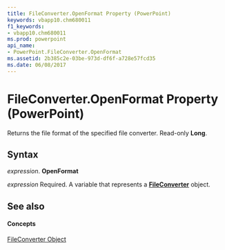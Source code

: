 ```yaml
---
title: FileConverter.OpenFormat Property (PowerPoint)
keywords: vbapp10.chm680011
f1_keywords:
- vbapp10.chm680011
ms.prod: powerpoint
api_name:
- PowerPoint.FileConverter.OpenFormat
ms.assetid: 2b385c2e-03be-973d-df6f-a728e57fcd35
ms.date: 06/08/2017
---
```



# FileConverter.OpenFormat Property (PowerPoint)

Returns the file format of the specified file converter. Read-only  **Long**.


## Syntax

 _expression_. **OpenFormat**

 _expression_ Required. A variable that represents a **[FileConverter](fileconverter-object-powerpoint.md)** object.


## See also


#### Concepts


[FileConverter Object](fileconverter-object-powerpoint.md)

